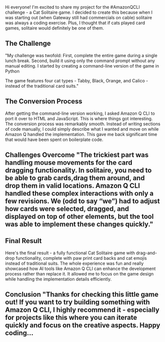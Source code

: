 Hi everyone! I'm excited to share my project for the #AmazonQCLI challenge - a Cat Solitaire game. I decided to create this because when I was starting out (when Gateway still had commercials on cable) solitaire was always a coding exercise. Plus, I thought that if cats played 
card games, solitaire would definitely be one of them.
## The Challenge
"My challenge was twofold: First, complete the entire game during a single lunch break. Second, build it using only the command prompt without any manual editing. I started by creating a command-line version of the game in Python

The game features four cat types - Tabby, Black, Orange, and Calico - instead of the traditional card suits."
## The Conversion Process
After getting the command-line version working, I asked Amazon Q CLI to port it over to HTML and JavaScript. This is where things got interesting. The conversion process was remarkably smooth. Instead of writing sections of code manually, I could simply describe what I wanted and move on while Amazon Q handled the implementation. This gave me back significant time that would have been spent on 
boilerplate code.
## Challenges Overcome "The trickiest part was handling mouse movements for the card dragging functionality. In solitaire, you need to be able to grab cards,drag them around, and drop them in valid locations. Amazon Q CLI handled these complex interactions with only a few revisions. We (odd to say “we”) had to adjust how cards were selected, dragged, and displayed on top of other elements, but the tool was able to implement these changes quickly."
## Final Result 
Here's the final result - a fully functional Cat Solitaire game with drag-and-drop functionality, complete with paw print card backs and cat emojis instead of traditional suits. The whole experience was fun and really showcased how AI tools like Amazon Q CLI can enhance the development process rather than replace it. It allowed me to focus on the game design while handling the implementation 
details efficiently.


## Conclusion "Thanks for checking this little game out! If you want to try building something with Amazon Q CLI, I highly recommend it - especially for projects like this where you can iterate quickly and focus on the creative aspects. Happy coding... 

